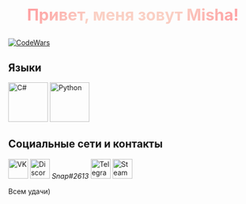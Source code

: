 # <p align="center"><span style="background-image: linear-gradient(-45deg, #ff9a9e, #fad0c4, #fad0c4, #ff9a9e); -webkit-background-clip: text; -webkit-text-fill-color: transparent; font-weight: bold; font-size: 32px;">Привет, меня зовут Misha!</span></p>

[![CodeWars](https://www.codewars.com/users/Friski/badges/large)](https://www.codewars.com/users/Friski) 
## Языки

<img src="https://simpleicons.org/icons/csharp.svg" width="80" alt="C#" /> 
<img src="https://simpleicons.org/icons/python.svg" width="80" alt="Python" />


## Социальные сети и контакты

[<img src="https://simpleicons.org/icons/vk.svg" width="40" alt="VK" />](https://vk.com/sharkdas) 
<img src="https://simpleicons.org/icons/discord.svg" width="40" alt="Discord" /> *Snap#2613*
[<img src="https://simpleicons.org/icons/telegram.svg" width="40" alt="Telegram" />](https://t.me/holdsnap00) 
[<img src="https://simpleicons.org/icons/steam.svg" width="40" alt="Steam" />](https://steamcommunity.com/profiles/76561198322624145/) 

Всем удачи)
